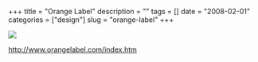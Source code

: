+++
title = "Orange Label"
description = ""
tags = []
date = "2008-02-01"
categories = ["design"]
slug = "orange-label"
+++


 

  <div id="screens-thumbs" class="clearfix">
    <div class="txt-center" id="design-submission"><a href="http://www.orangelabel.com/index.htm"><img id='bluga-thumbnail-1000' class='bluga-thumbnail large' src='/media/bluga/
wt47f281aba5ccd_0.jpg'/></a></div>  
  </div>   
<p><a href="http://www.orangelabel.com/index.htm">http://www.orangelabel.com/index.htm</a></p>





